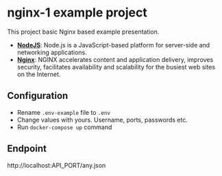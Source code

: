 # nginx-1 example project

This project basic Nginx based example presentation. 

- **[NodeJS](https://nodejs.org)**: Node.js is a JavaScript-based platform for server-side and networking applications.
- **[Nginx](https://www.nginx.com/)**: NGINX accelerates content and application delivery, improves security, facilitates availability and scalability for the busiest web sites on the Internet.

## Configuration

- Rename `.env-example` file to `.env`
- Change values with yours. Username, ports, passwords etc.
- Run `docker-compose up` command

## Endpoint

http://localhost:API_PORT/any.json